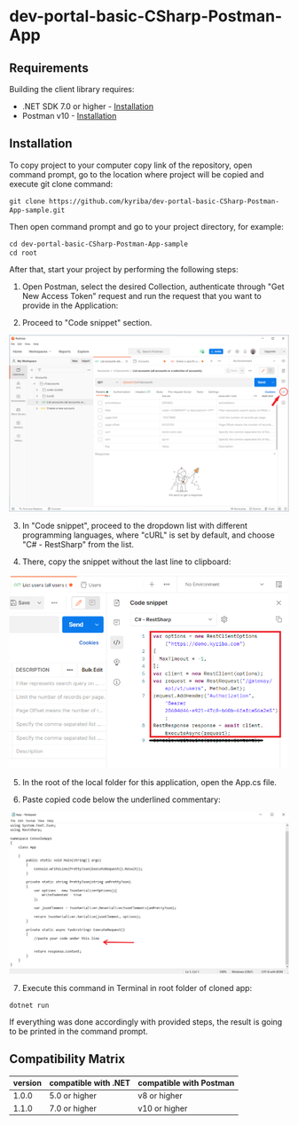 # dev-portal-basic-CSharp-Postman-App

## Requirements

Building the client library requires:

- .NET SDK 7.0 or higher - [Installation](https://dotnet.microsoft.com/download/dotnet/sdk-for-vs-code?utm_source=vs-code&amp;utm_medium=referral&amp;utm_campaign=sdk-install)
- Postman v10 - [Installation](https://www.postman.com/downloads/)
## Installation

To copy project to your computer copy link of the repository, open command prompt, go to the location where project will be copied and execute git clone command:

```git
git clone https://github.com/kyriba/dev-portal-basic-CSharp-Postman-App-sample.git
```

Then open command prompt and go to your project directory, for example:

```shell
cd dev-portal-basic-CSharp-Postman-App-sample
cd root
```

After that, start your project by performing the following steps:

1. Open Postman, select the desired Collection, authenticate through "Get New Access Token" request and run the request that you want to provide in the Application:

2. Proceed to "Code snippet" section.

![img.png](img.png)

3. In "Code snippet", proceed to the dropdown list with different programming languages, where "cURL" is set by default, and choose "C# - RestSharp" from the list.

4. There, copy the snippet without the last line to clipboard:

![img_2.png](img_2.png)

5. In the root of the local folder for this application, open the App.cs file.
   
6. Paste copied code below the underlined commentary:

![img_4.png](img_4.png)

7. Execute this command in Terminal in root folder of cloned app:

```shell
dotnet run
```

If everything was done accordingly with provided steps, the result is going to be printed in the command prompt.

## Compatibility Matrix

| version | compatible with .NET | compatible with Postman |
|---------|----------------------|-------------------------|
| 1.0.0   | 5.0 or higher        | v8 or higher            |
| 1.1.0   | 7.0 or higher        | v10 or higher           |